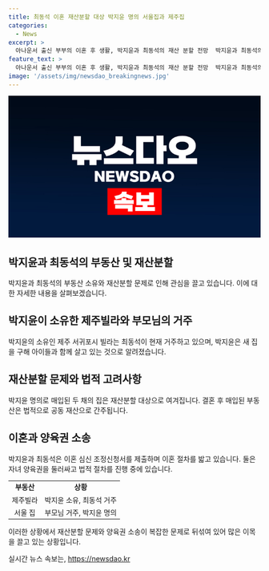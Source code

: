 ```yaml
---
title: 최동석 이혼 재산분할 대상 박지윤 명의 서울집과 제주집
categories:
  - News
excerpt: >
  아나운서 출신 부부의 이혼 후 생활, 박지윤과 최동석의 재산 분할 전망  박지윤과 최동석의 이혼 후, 박지윤 소유의 집에서 각자 생활 중. 최동석은 박지윤의 집에서 혼자 거주. 두 자녀는 박지윤이 돌봄. 재산 분할은 재산에 대한 기여도를 기준으로 이뤄지며, 결혼 후 매입한 집은 공동 재산으로 여겨짐. 최동석은 이혼 후에도 자녀 양육권을 놓고 박지윤과 다툼. 최동석 부모도 박지윤 소유의 집에서 거주 중. 이와 관련된 사안들이 이혼 이후 계속 진행 중.
feature_text: >
  아나운서 출신 부부의 이혼 후 생활, 박지윤과 최동석의 재산 분할 전망  박지윤과 최동석의 이혼 후, 박지윤 소유의 집에서 각자 생활 중. 최동석은 박지윤의 집에서 혼자 거주. 두 자녀는 박지윤이 돌봄. 재산 분할은 재산에 대한 기여도를 기준으로 이뤄지며, 결혼 후 매입한 집은 공동 재산으로 여겨짐. 최동석은 이혼 후에도 자녀 양육권을 놓고 박지윤과 다툼. 최동석 부모도 박지윤 소유의 집에서 거주 중. 이와 관련된 사안들이 이혼 이후 계속 진행 중.
image: '/assets/img/newsdao_breakingnews.jpg'
---
```


<p><img src="/assets/img/newsdao_breakingnews.jpg" alt="firstkoreanews 속보" /></p>

<h2 data-ke-size="size26">박지윤과 최동석의 부동산 및 재산분할</h2>

<p data-ke-size="size16">박지윤과 최동석의 부동산 소유와 재산분할 문제로 인해 관심을 끌고 있습니다. 이에 대한 자세한 내용을 살펴보겠습니다.</p>

<h2 data-ke-size="size24">박지윤이 소유한 제주빌라와 부모님의 거주</h2>

<p data-ke-size="size16">박지윤의 소유인 제주 서귀포시 빌라는 최동석이 현재 거주하고 있으며, 박지윤은 새 집을 구해 아이들과 함께 살고 있는 것으로 알려졌습니다.</p>

<h2 data-ke-size="size24">재산분할 문제와 법적 고려사항</h2>

<p data-ke-size="size16">박지윤 명의로 매입된 두 채의 집은 재산분할 대상으로 여겨집니다. 결혼 후 매입된 부동산은 법적으로 공동 재산으로 간주됩니다.</p>

<h2 data-ke-size="size24">이혼과 양육권 소송</h2>

<p data-ke-size="size16">박지윤과 최동석은 이혼 심신 조정신청서를 제출하며 이혼 절차를 밟고 있습니다. 둘은 자녀 양육권을 둘러싸고 법적 절차를 진행 중에 있습니다.</p>

<table>
  <tr>
    <td style="text-align: center; height: 17px;"><b>부동산</b></td>
    <td style="text-align: center; height: 17px;"><b>상황</b></td>
  </tr>
  <tr>
    <td style="text-align: center; height: 17px;">제주빌라</td>
    <td style="text-align: center; height: 17px;">박지윤 소유, 최동석 거주</td>
  </tr>
  <tr>
    <td style="text-align: center; height: 17px;">서울 집</td>
    <td style="text-align: center; height: 17px;">부모님 거주, 박지윤 명의</td>
  </tr>
</table>

<p data-ke-size="size16">이러한 상황에서 재산분할 문제와 양육권 소송이 복잡한 문제로 뒤섞여 있어 많은 이목을 끌고 있는 상황입니다.</p>
실시간 뉴스 속보는, <a href="https://newsdao.kr" rel="dofollow">https://newsdao.kr</a>


